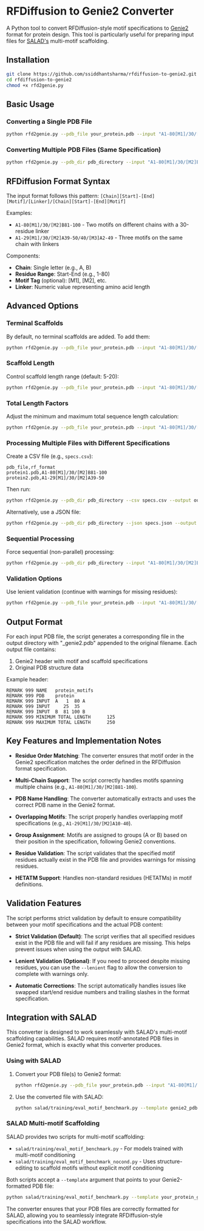 # RFDiffusion to Genie2 Converter

A Python tool to convert RFDiffusion-style motif specifications to [Genie2](https://github.com/aqlaboratory/genie2) format for protein design. This tool is particularly useful for preparing input files for [SALAD's](https://github.com/mjendrusch/salad) multi-motif scaffolding.

## Installation
```bash
git clone https://github.com/ssiddhantsharma/rfdiffusion-to-genie2.git
cd rfdiffusion-to-genie2
chmod +x rfd2genie.py
```

## Basic Usage

### Converting a Single PDB File

```bash
python rfd2genie.py --pdb_file your_protein.pdb --input "A1-80[M1]/30/[M2]B81-100" --output output_dir
```

### Converting Multiple PDB Files (Same Specification)

```bash
python rfd2genie.py --pdb_dir pdb_directory --input "A1-80[M1]/30/[M2]B81-100" --output output_dir
```

## RFDiffusion Format Syntax

The input format follows this pattern: `[Chain][Start]-[End][Motif]/[Linker]/[Chain][Start]-[End][Motif]`

Examples:
- `A1-80[M1]/30/[M2]B81-100` - Two motifs on different chains with a 30-residue linker
- `A1-29[M1]/30/[M2]A39-50/40/[M3]A2-49` - Three motifs on the same chain with linkers

Components:
- **Chain**: Single letter (e.g., A, B)
- **Residue Range**: Start-End (e.g., 1-80)
- **Motif Tag** (optional): [M1], [M2], etc.
- **Linker**: Numeric value representing amino acid length

## Advanced Options

### Terminal Scaffolds

By default, no terminal scaffolds are added. To add them:

```bash
python rfd2genie.py --pdb_file your_protein.pdb --input "A1-80[M1]/30/[M2]B81-100" --output output_dir --add_terminal_scaffolds
```

### Scaffold Length

Control scaffold length range (default: 5-20):

```bash
python rfd2genie.py --pdb_file your_protein.pdb --input "A1-80[M1]/30/[M2]B81-100" --output output_dir --min_scaffold 10 --max_scaffold 30
```

### Total Length Factors

Adjust the minimum and maximum total sequence length calculation:

```bash
python rfd2genie.py --pdb_file your_protein.pdb --input "A1-80[M1]/30/[M2]B81-100" --output output_dir --min_factor 1.2 --max_factor 2.0
```

### Processing Multiple Files with Different Specifications

Create a CSV file (e.g., `specs.csv`):
```
pdb_file,rf_format
protein1.pdb,A1-80[M1]/30/[M2]B81-100
protein2.pdb,A1-29[M1]/30/[M2]A39-50
```

Then run:
```bash
python rfd2genie.py --pdb_dir pdb_directory --csv specs.csv --output output_dir
```

Alternatively, use a JSON file:
```bash
python rfd2genie.py --pdb_dir pdb_directory --json specs.json --output output_dir
```

### Sequential Processing

Force sequential (non-parallel) processing:

```bash
python rfd2genie.py --pdb_dir pdb_directory --input "A1-80[M1]/30/[M2]B81-100" --output output_dir --sequential
```

### Validation Options

Use lenient validation (continue with warnings for missing residues):

```bash
python rfd2genie.py --pdb_file your_protein.pdb --input "A1-80[M1]/30/[M2]B81-100" --output output_dir --lenient
```

## Output Format

For each input PDB file, the script generates a corresponding file in the output directory with "_genie2.pdb" appended to the original filename. Each output file contains:

1. Genie2 header with motif and scaffold specifications
2. Original PDB structure data

Example header:
```
REMARK 999 NAME   protein_motifs
REMARK 999 PDB    protein
REMARK 999 INPUT  A   1  80 A
REMARK 999 INPUT     25  35
REMARK 999 INPUT  B  81 100 B
REMARK 999 MINIMUM TOTAL LENGTH      125
REMARK 999 MAXIMUM TOTAL LENGTH      250
```

## Key Features and Implementation Notes

- **Residue Order Matching**: The converter ensures that motif order in the Genie2 specification matches the order defined in the RFDiffusion format specification.

- **Multi-Chain Support**: The script correctly handles motifs spanning multiple chains (e.g., `A1-80[M1]/30/[M2]B81-100`).

- **PDB Name Handling**: The converter automatically extracts and uses the correct PDB name in the Genie2 format.

- **Overlapping Motifs**: The script properly handles overlapping motif specifications (e.g., `A1-29[M1]/30/[M2]A10-40`).

- **Group Assignment**: Motifs are assigned to groups (A or B) based on their position in the specification, following Genie2 conventions.

- **Residue Validation**: The script validates that the specified motif residues actually exist in the PDB file and provides warnings for missing residues.

- **HETATM Support**: Handles non-standard residues (HETATMs) in motif definitions.

## Validation Features

The script performs strict validation by default to ensure compatibility between your motif specifications and the actual PDB content:

- **Strict Validation (Default)**: The script verifies that all specified residues exist in the PDB file and will fail if any residues are missing. This helps prevent issues when using the output with SALAD.

- **Lenient Validation (Optional)**: If you need to proceed despite missing residues, you can use the `--lenient` flag to allow the conversion to complete with warnings only.

- **Automatic Corrections**: The script automatically handles issues like swapped start/end residue numbers and trailing slashes in the format specification.

## Integration with SALAD

This converter is designed to work seamlessly with SALAD's multi-motif scaffolding capabilities. SALAD requires motif-annotated PDB files in Genie2 format, which is exactly what this converter produces.

### Using with SALAD

1. Convert your PDB file(s) to Genie2 format:
   ```bash
   python rfd2genie.py --pdb_file your_protein.pdb --input "A1-80[M1]/30/[M2]B81-100" --output genie2_pdbs
   ```

2. Use the converted file with SALAD:
   ```bash
   python salad/training/eval_motif_benchmark.py --template genie2_pdbs/your_protein_genie2.pdb --num_designs 10 --num_steps 20 --config your_config.yml --params your_params.pt
   ```

### SALAD Multi-motif Scaffolding

SALAD provides two scripts for multi-motif scaffolding:
- `salad/training/eval_motif_benchmark.py` - For models trained with multi-motif conditioning
- `salad/training/eval_motif_benchmark_nocond.py` - Uses structure-editing to scaffold motifs without explicit motif conditioning

Both scripts accept a `--template` argument that points to your Genie2-formatted PDB file:
```bash
python salad/training/eval_motif_benchmark.py --template your_protein_genie2.pdb [other_options]
```

The converter ensures that your PDB files are correctly formatted for SALAD, allowing you to seamlessly integrate RFDiffusion-style specifications into the SALAD workflow.
